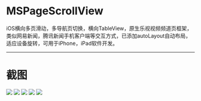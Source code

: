 # MSPageScrollView
iOS横向多页滑动，多导航页切换，横向TableView，原生乐视视频频道页框架，类似网易新闻，腾讯新闻手机客户端等交互方式，已添加autoLayout自动布局，适应设备旋转，可用于iPhone，iPad软件开发。
***
# 截图
![](https://github.com/msxuqingqing/MSPageScrollView/blob/master/screenshots/1.png)
![](https://github.com/msxuqingqing/MSPageScrollView/blob/master/screenshots/2.png)
![](https://github.com/msxuqingqing/MSPageScrollView/blob/master/screenshots/3.png)
![](https://github.com/msxuqingqing/MSPageScrollView/blob/master/screenshots/5.png)
![](https://github.com/msxuqingqing/MSPageScrollView/blob/master/screenshots/4.png)